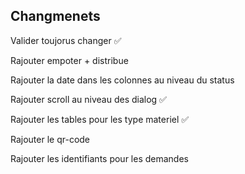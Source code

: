 ## Changmenets

Valider toujorus changer ✅

Rajouter empoter + distribue

Rajouter la date dans les colonnes au niveau du status

Rajouter scroll au niveau des dialog ✅

Rajouter les tables pour les type materiel ✅

Rajouter le qr-code

Rajouter les identifiants pour les demandes

